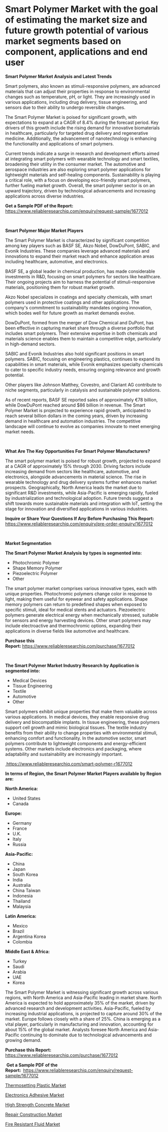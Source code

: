 <p><h1>Smart Polymer Market with the goal of estimating the market size and future growth potential of various market segments based on component, applications and end user</h1></p><p><strong>Smart Polymer Market Analysis and Latest Trends</strong></p>
<p><p>Smart polymers, also known as stimuli-responsive polymers, are advanced materials that can adjust their properties in response to environmental changes such as temperature, pH, or light. They are increasingly used in various applications, including drug delivery, tissue engineering, and sensors due to their ability to undergo reversible changes. </p><p>The Smart Polymer Market is poised for significant growth, with expectations to expand at a CAGR of 8.4% during the forecast period. Key drivers of this growth include the rising demand for innovative biomaterials in healthcare, particularly for targeted drug delivery and regenerative medicine. Additionally, the advancement of nanotechnology is enhancing the functionality and applications of smart polymers.</p><p>Current trends indicate a surge in research and development efforts aimed at integrating smart polymers with wearable technology and smart textiles, broadening their utility in the consumer market. The automotive and aerospace industries are also exploring smart polymer applications for lightweight materials and self-healing components. Sustainability is playing a critical role, with a focus on developing eco-friendly smart polymers, further fueling market growth. Overall, the smart polymer sector is on an upward trajectory, driven by technological advancements and increasing applications across diverse industries.</p></p>
<p><strong>Get a Sample PDF of the Report:&nbsp;</strong> <a href="https://www.reliableresearchiq.com/enquiry/request-sample/1677012?utm_campaign=1870&utm_medium=2&utm_source=Github&utm_content=ia&utm_term=31012025&utm_id=smart-polymer">https://www.reliableresearchiq.com/enquiry/request-sample/1677012</a></p>
<p>&nbsp;</p>
<p><strong>Smart Polymer Major Market Players</strong></p>
<p><p>The Smart Polymer Market is characterized by significant competition among key players such as BASF SE, Akzo Nobel, DowDuPont, SABIC, and Evonik Industries. These companies leverage advanced materials and innovations to expand their market reach and enhance application areas including healthcare, automotive, and electronics.</p><p>BASF SE, a global leader in chemical production, has made considerable investments in R&D, focusing on smart polymers for sectors like healthcare. Their ongoing projects aim to harness the potential of stimuli-responsive materials, positioning them for robust market growth.</p><p>Akzo Nobel specializes in coatings and specialty chemicals, with smart polymers used in protective coatings and other applications. The company's commitment to sustainability mandates ongoing innovation, which bodes well for future growth as market demands evolve.</p><p>DowDuPont, formed from the merger of Dow Chemical and DuPont, has been effective in capturing market share through a diverse portfolio that includes smart polymers. Their extensive expertise in both chemicals and materials science enables them to maintain a competitive edge, particularly in high-demand sectors.</p><p>SABIC and Evonik Industries also hold significant positions in smart polymers. SABIC, focusing on engineering plastics, continues to expand its capabilities in smart materials, while Evonik emphasizes specialty chemicals to cater to specific industry needs, ensuring ongoing relevance and growth potential.</p><p>Other players like Johnson Matthey, Covestro, and Clariant AG contribute to niche segments, particularly in catalysis and sustainable polymer solutions. </p><p>As of recent reports, BASF SE reported sales of approximately €78 billion, while DowDuPont reached around $86 billion in revenue. The Smart Polymer Market is projected to experience rapid growth, anticipated to reach several billion dollars in the coming years, driven by increasing demand in healthcare and automation industries. The competitive landscape will continue to evolve as companies innovate to meet emerging market needs.</p></p>
<p>&nbsp;</p>
<p><strong>What Are The Key Opportunities For Smart Polymer Manufacturers?</strong></p>
<p><p>The smart polymer market is poised for robust growth, projected to expand at a CAGR of approximately 15% through 2030. Driving factors include increasing demand from sectors like healthcare, automotive, and electronics, alongside advancements in material science. The rise in wearable technology and drug delivery systems further enhances market prospects. Geographically, North America leads the market due to significant R&D investments, while Asia-Pacific is emerging rapidly, fueled by industrialization and technological adoption. Future trends suggest a shift towards more sustainable materials and integration with IoT, setting the stage for innovation and diversified applications in various industries.</p></p>
<p><strong>Inquire or Share Your Questions If Any Before Purchasing This Report:</strong> <a href="https://www.reliableresearchiq.com/enquiry/pre-order-enquiry/1677012?utm_campaign=1870&utm_medium=2&utm_source=Github&utm_content=ia&utm_term=31012025&utm_id=smart-polymer">https://www.reliableresearchiq.com/enquiry/pre-order-enquiry/1677012</a></p>
<p>&nbsp;</p>
<p><strong>Market Segmentation</strong></p>
<p><strong>The Smart Polymer Market Analysis by types is segmented into:</strong></p>
<p><ul><li>Photochromic Polymer</li><li>Shape Memory Polymer</li><li>Piezoelectric Polymer</li><li>Other</li></ul></p>
<p><p>The smart polymer market comprises various innovative types, each with unique properties. Photochromic polymers change color in response to light, making them useful for eyewear and safety applications. Shape memory polymers can return to predefined shapes when exposed to specific stimuli, ideal for medical stents and actuators. Piezoelectric polymers generate electrical energy when mechanically stressed, suitable for sensors and energy harvesting devices. Other smart polymers may include electroactive and thermochromic options, expanding their applications in diverse fields like automotive and healthcare.</p></p>
<p><strong>Purchase this Report:&nbsp;</strong><a href="https://www.reliableresearchiq.com/purchase/1677012?utm_campaign=1870&utm_medium=2&utm_source=Github&utm_content=ia&utm_term=31012025&utm_id=smart-polymer">https://www.reliableresearchiq.com/purchase/1677012</a></p>
<p>&nbsp;</p>
<p><strong>The Smart Polymer Market Industry Research by Application is segmented into:</strong></p>
<p><ul><li>Medical Devices</li><li>Tissue Engineering</li><li>Textile</li><li>Automotive</li><li>Other</li></ul></p>
<p><p>Smart polymers exhibit unique properties that make them valuable across various applications. In medical devices, they enable responsive drug delivery and biocompatible implants. In tissue engineering, these polymers support cell growth and mimic biological tissues. The textile industry benefits from their ability to change properties with environmental stimuli, enhancing comfort and functionality. In the automotive sector, smart polymers contribute to lightweight components and energy-efficient systems. Other markets include electronics and packaging, where adaptability and sustainability are increasingly important.</p></p>
<p><a href="https://www.reliableresearchiq.com/smart-polymer-r1677012?utm_campaign=1870&utm_medium=2&utm_source=Github&utm_content=ia&utm_term=31012025&utm_id=smart-polymer">&nbsp;https://www.reliableresearchiq.com/smart-polymer-r1677012</a></p>
<p><strong>In terms of Region, the Smart Polymer Market Players available by Region are:</strong></p>
<p>
    <p> <strong> North America: </strong>
        <ul>
            <li>United States</li>
            <li>Canada</li>
        </ul>
        </p> 
    <p> <strong> Europe: </strong>
        <ul>
            <li>Germany</li>
            <li>France</li>
            <li>U.K.</li>
            <li>Italy</li>
            <li>Russia</li>
        </ul>
        </p> 
    <p> <strong> Asia-Pacific: </strong>
        <ul>
            <li>China</li>
            <li>Japan</li>
            <li>South Korea</li>
            <li>India</li>
            <li>Australia</li>
            <li>China Taiwan</li>
            <li>Indonesia</li>
            <li>Thailand</li>
            <li>Malaysia</li>
        </ul>
        </p> 
    <p> <strong> Latin America: </strong>
        <ul>
            <li>Mexico</li>
            <li>Brazil</li>
            <li>Argentina Korea</li>
            <li>Colombia</li>
        </ul>
        </p> 
    <p> <strong> Middle East & Africa: </strong>
        <ul>
            <li>Turkey</li>
            <li>Saudi</li>
            <li>Arabia</li>
            <li>UAE</li>
            <li>Korea</li>
        </ul>
    </p>
    </p>
<p><p>The Smart Polymer Market is witnessing significant growth across various regions, with North America and Asia-Pacific leading in market share. North America is expected to hold approximately 35% of the market, driven by advanced research and development activities. Asia-Pacific, fueled by increasing industrial applications, is projected to capture around 30% of the market. Europe follows closely with a share of 25%. China is emerging as a vital player, particularly in manufacturing and innovation, accounting for about 15% of the global market. Analysts foresee North America and Asia-Pacific continuing to dominate due to technological advancements and growing demand.</p></p>
<p><strong>Purchase this Report: </strong><a href="https://www.reliableresearchiq.com/purchase/1677012?utm_campaign=1870&utm_medium=2&utm_source=Github&utm_content=ia&utm_term=31012025&utm_id=smart-polymer">https://www.reliableresearchiq.com/purchase/1677012</a></p>
<p>&nbsp;<strong>Get a Sample PDF of the Report:&nbsp;&nbsp;</strong><a href="https://www.reliableresearchiq.com/enquiry/request-sample/1677012?utm_campaign=1870&utm_medium=2&utm_source=Github&utm_content=ia&utm_term=31012025&utm_id=smart-polymer">https://www.reliableresearchiq.com/enquiry/request-sample/1677012</a></p>
<p><strong></strong></p>
<p><p><a href="https://github.com/jandedaboy1/Market-Research-Report-List-1/blob/main/thermosetting-plastic-market.md?utm_campaign=1870&utm_medium=2&utm_source=Github&utm_content=ia&utm_term=31012025&utm_id=smart-polymer">Thermosetting Plastic Market</a></p><p><a href="https://github.com/djarixneoza/Market-Research-Report-List-1/blob/main/electronics-adhesive-market.md?utm_campaign=1870&utm_medium=2&utm_source=Github&utm_content=ia&utm_term=31012025&utm_id=smart-polymer">Electronics Adhesive Market</a></p><p><a href="https://github.com/vilehoaguy/Market-Research-Report-List-1/blob/main/high-strength-concrete-market.md?utm_campaign=1870&utm_medium=2&utm_source=Github&utm_content=ia&utm_term=31012025&utm_id=smart-polymer">High Strength Concrete Market</a></p><p><a href="https://github.com/sapsaidamary/Market-Research-Report-List-1/blob/main/repair-construction-market.md?utm_campaign=1870&utm_medium=2&utm_source=Github&utm_content=ia&utm_term=31012025&utm_id=smart-polymer">Repair Construction Market</a></p><p><a href="https://github.com/rahebeinum/Market-Research-Report-List-1/blob/main/fire-resistant-fluid-market.md?utm_campaign=1870&utm_medium=2&utm_source=Github&utm_content=ia&utm_term=31012025&utm_id=smart-polymer">Fire Resistant Fluid Market</a></p></p>